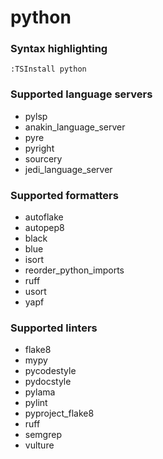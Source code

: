 # python

### Syntax highlighting

```vim
:TSInstall python
```

### Supported language servers

- pylsp
- anakin_language_server
- pyre
- pyright
- sourcery
- jedi_language_server

### Supported formatters

- autoflake
- autopep8
- black
- blue
- isort
- reorder_python_imports
- ruff
- usort
- yapf

### Supported linters

- flake8
- mypy
- pycodestyle
- pydocstyle
- pylama
- pylint
- pyproject_flake8
- ruff
- semgrep
- vulture

